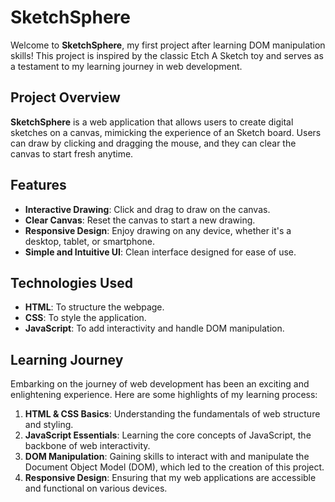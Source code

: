 # SketchSphere
Welcome to **SketchSphere**, my first project after learning DOM manipulation skills! This project is inspired by the classic Etch A Sketch toy and serves as a testament to my learning journey in web development.

## Project Overview

**SketchSphere** is a web application that allows users to create digital sketches on a canvas, mimicking the experience of an Sketch board. Users can draw by clicking and dragging the mouse, and they can clear the canvas to start fresh anytime.

## Features

- **Interactive Drawing**: Click and drag to draw on the canvas.
- **Clear Canvas**: Reset the canvas to start a new drawing.
- **Responsive Design**: Enjoy drawing on any device, whether it's a desktop, tablet, or smartphone.
- **Simple and Intuitive UI**: Clean interface designed for ease of use.

## Technologies Used

- **HTML**: To structure the webpage.
- **CSS**: To style the application.
- **JavaScript**: To add interactivity and handle DOM manipulation.

## Learning Journey

Embarking on the journey of web development has been an exciting and enlightening experience. Here are some highlights of my learning process:

1. **HTML & CSS Basics**: Understanding the fundamentals of web structure and styling.
2. **JavaScript Essentials**: Learning the core concepts of JavaScript, the backbone of web interactivity.
3. **DOM Manipulation**: Gaining skills to interact with and manipulate the Document Object Model (DOM), which led to the creation of this project.
4. **Responsive Design**: Ensuring that my web applications are accessible and functional on various devices.